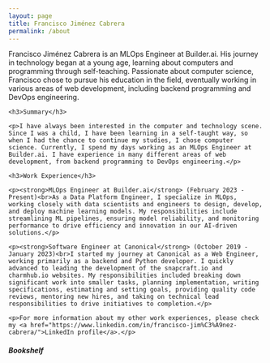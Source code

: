 ```yaml
---
layout: page
title: Francisco Jiménez Cabrera
permalink: /about
---
```


<div class="row justify-content-between">
  <div class="col-md-8 pr-5">
    <p>Francisco Jiménez Cabrera is an MLOps Engineer at Builder.ai. His journey in technology began at a young age, learning about computers and programming through self-teaching. Passionate about computer science, Francisco chose to pursue his education in the field, eventually working in various areas of web development, including backend programming and DevOps engineering.</p>

    <h3>Summary</h3>

    <p>I have always been interested in the computer and technology scene. Since I was a child, I have been learning in a self-taught way, so when I had the chance to continue my studies, I chose computer science. Currently, I spend my days working as an MLOps Engineer at Builder.ai. I have experience in many different areas of web development, from backend programming to DevOps engineering.</p>
    
    <h3>Work Experience</h3>

    <p><strong>MLOps Engineer at Builder.ai</strong> (February 2023 - Present)<br>As a Data Platform Engineer, I specialize in MLOps, working closely with data scientists and engineers to design, develop, and deploy machine learning models. My responsibilities include streamlining ML pipelines, ensuring model reliability, and monitoring performance to drive efficiency and innovation in our AI-driven solutions.</p>

    <p><strong>Software Engineer at Canonical</strong> (October 2019 - January 2023)<br>I started my journey at Canonical as a Web Engineer, working primarily as a backend and Python developer. I quickly advanced to leading the development of the snapcraft.io and charmhub.io websites. My responsibilities included breaking down significant work into smaller tasks, planning implementation, writing specifications, estimating and setting goals, providing quality code reviews, mentoring new hires, and taking on technical lead responsibilities to drive initiatives to completion.</p>

    <p>For more information about my other work experiences, please check my <a href="https://www.linkedin.com/in/francisco-jim%C3%A9nez-cabrera/">LinkedIn profile</a>.</p>
  </div>

  <div class="col-md-4">
    <div class="sticky-top sticky-top-80">
      <h5 class="mt-0">Bookshelf</h5>
      <div id="gr_custom_widget_1643813099"></div>
      <div id="gr_custom_widget_1643812651"></div>
    </div>
  </div>
</div>

